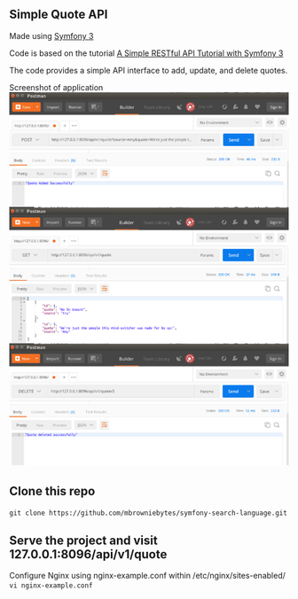 ## Simple Quote API

 Made using [Symfony 3](https://symfony.com/)
 
 Code is based on the tutorial [A Simple RESTful API Tutorial with Symfony 3](https://andrewadcock.com/a-simple-restful-api-tutorial-with-symfony-3/)
 
 The code provides a simple API interface to add, update, and delete quotes.  
 
 Screenshot of application
 ![Screenshot of application](screenshot.png)

 
 
## Clone this repo

`git clone https://github.com/mbrowniebytes/symfony-search-language.git`

## Serve the project and visit 127.0.0.1:8096/api/v1/quote
 
 Configure Nginx using nginx-example.conf within /etc/nginx/sites-enabled/
`vi nginx-example.conf`  
